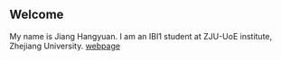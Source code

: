 ## Welcome 

My name is Jiang Hangyuan. 
I am an IBI1 student at ZJU-UoE institute, Zhejiang University.
[webpage](https://c.zju.edu.cn/) 
